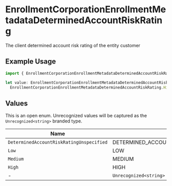 # EnrollmentCorporationEnrollmentMetadataDeterminedAccountRiskRating

The client determined account risk rating of the entity customer

## Example Usage

```typescript
import { EnrollmentCorporationEnrollmentMetadataDeterminedAccountRiskRating } from "@apexfintechsolutions/ascend-sdk/models/components";

let value: EnrollmentCorporationEnrollmentMetadataDeterminedAccountRiskRating =
  EnrollmentCorporationEnrollmentMetadataDeterminedAccountRiskRating.High;
```

## Values

This is an open enum. Unrecognized values will be captured as the `Unrecognized<string>` branded type.

| Name                                       | Value                                      |
| ------------------------------------------ | ------------------------------------------ |
| `DeterminedAccountRiskRatingUnspecified`   | DETERMINED_ACCOUNT_RISK_RATING_UNSPECIFIED |
| `Low`                                      | LOW                                        |
| `Medium`                                   | MEDIUM                                     |
| `High`                                     | HIGH                                       |
| -                                          | `Unrecognized<string>`                     |